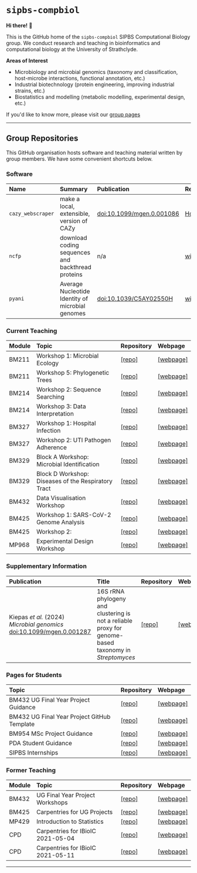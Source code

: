 # `sipbs-compbiol`

**Hi there!** 👋

This is the GitHub home of the `sipbs-compbiol` SIPBS Computational Biology group. We conduct research and teaching in bioinformatics and computational biology at the University of Strathclyde. 

**Areas of Interest**

- Microbiology and microbial genomics (taxonomy and classification, host-microbe interactions, functional annotation, etc.)
- Industrial biotechnology (protein engineering, improving industrial strains, etc.)
- Biostatistics and modelling (metabolic modelling, experimental design, etc.)


If you'd like to know more, please visit our [group pages](https://sipbs-compbiol.github.io/)

------------

## Group Repositories

This GitHub organisation hosts software and teaching material written by group members. We have some convenient shortcuts below.

### Software

| Name              | Summary                                           | Publication                                                        | Repository                                                                      | Webpage                                                    |
| :---------------- | :------------------------------------------------ | :----------------------------------------------------------------- | :------------------------------------------------------------------------------ | :--------------------------------------------------------- |
| `cazy_webscraper` | make a local, extensible, version of CAZy         | [doi:10.1099/mgen.0.001086](https://doi.org/10.1099/mgen.0.001086) | [HobnobMancer/cazy_webscraper](https://github.com/HobnobMancer/cazy_webscraper) | [webpage](https://hobnobmancer.github.io/cazy_webscraper/) |
| `ncfp`            | download coding sequences and backthread proteins | n/a                                                                | [widdowquinn/ncfp](https://github.com/widdowquinn/ncfp)                         | [webpage](https://widdowquinn.github.io/ncfp/)             |
| `pyani`           | Average Nucleotide Identity of microbial genomes  | [doi:10.1039/C5AY02550H](https://doi.org/10.1039/C5AY02550H)       | [widdowquinn/pyani](https://github.com/widdowquinn/pyani)                       | [webpage](https://widdowquinn.github.io/pyani/)            |

### Current Teaching

| Module | Topic                                               | Repository                                                         | Webpage                                                                                 |
| :----- | :-------------------------------------------------- | :----------------------------------------------------------------- | :-------------------------------------------------------------------------------------- |
| BM211  | Workshop 1: Microbial Ecology                       | [[repo]](https://github.com/sipbs-compbiol/BM211-Workshop-1)       | [[webpage]](https://sipbs-compbiol.github.io/BM211-Workshop-1/)                         |
| BM211  | Workshop 5: Phylogenetic Trees                      | [[repo]](https://github.com/sipbs-compbiol/BM211-Workshop-5)       | [[webpage]](https://sipbs-compbiol.github.io/BM211-Workshop-5/)                         |
| BM214  | Workshop 2: Sequence Searching                      | [[repo]](https://github.com/sipbs-compbiol/BM214-Workshop-2)       | [[webpage]](https://sipbs-compbiol.github.io/BM214-Workshop-2/)                         |
| BM214  | Workshop 3: Data Interpretation                     | [[repo]](https://github.com/sipbs-compbiol/BM214-Workshop-3)       | [[webpage]](https://sipbs-compbiol.github.io/BM214-Workshop-3/)                         |
| BM327  | Workshop 1: Hospital Infection                      | [[repo]](https://github.com/sipbs-compbiol/BM327-Workshop-1)       | [[webpage]](https://sipbs-compbiol.github.io/BM327-Workshop-1/)                         |
| BM327  | Workshop 2: UTI Pathogen Adherence                  | [[repo]](https://github.com/sipbs-compbiol/BM327-Workshop-2)       | [[webpage]](https://sipbs-compbiol.github.io/BM327-Workshop-2/)                         |
| BM329  | Block A Workshop: Microbial Identification          | [[repo]](https://github.com/sipbs-compbiol/BM329_Block_A_workshop) | [[webpage]](https://sipbs-compbiol.github.io/BM329_Block_A_workshop/)                   |
| BM329  | Block D Workshop: Diseases of the Respiratory Tract | [[repo]](https://github.com/sipbs-compbiol/BM329_Block_D_Workshop) | [[webpage]](https://sipbs-compbiol.github.io/BM329_Block_D_Workshop/)                   |
| BM432  | Data Visualisation Workshop                         | [[repo]](https://github.com/sipbs-compbiol/bm432-datavis_workshop) | [[webpage]](https://sipbs-compbiol.github.io/bm432-datavis_workshop/bm432-datavis.html) |
| BM425  | Workshop 1: SARS-CoV-2 Genome Analysis                        |      [[repo]](https://github.com/sipbs-compbiol/BM425-Workshop-1)                                                              |    [[webpage]](https://sipbs-compbiol.github.io/BM425-Workshop-1/)                                                                                     |
| BM425  | Workshop 2:                         |      [[repo]](https://github.com/sipbs-compbiol/BM425-Workshop-2)                                                              |    [[webpage]](https://sipbs-compbiol.github.io/BM425-Workshop-2/)                                                                                     |
| MP968  | Experimental Design Workshop                        | [[repo]](https://github.com/sipbs-compbiol/MP968-Workshop_Experimental_Design) | [[webpage]](https://sipbs-compbiol.github.io/MP968-Workshop_Experimental_Design/) |

### Supplementary Information

| Publication | Title | Repository | Webpage |
| :-- | :-- | :-- | :-- |
| Kiepas _et al._ (2024) _Microbial genomics_ [doi:10.1099/mgen.0.001287](https://doi.org/10.1099/mgen.0.001287) | 16S rRNA phylogeny and clustering is not a reliable proxy for genome-based taxonomy in _Streptomyces_ | [[repo]](https://github.com/sipbs-compbiol/Kiepas_et_al_2024_16S) | [[webpage]](https://sipbs-compbiol.github.io/Kiepas_et_al_2024_16S) |

### Pages for Students

| Topic                                       | Repository                                                                  | Webpage                                                                        |
| :------------------------------------------ | :-------------------------------------------------------------------------- | :----------------------------------------------------------------------------- |
| BM432 UG Final Year Project Guidance        | [[repo]](https://github.com/sipbs-compbiol/bm432-project)                   | [[webpage]](https://sipbs-compbiol.github.io/bm432-project/)                   |
| BM432 UG Final Year Project GitHub Template | [[repo]](https://github.com/sipbs-compbiol/template_bioinformatics_project) | [[webpage]](https://sipbs-compbiol.github.io/template_bioinformatics_project/) |
| BM954 MSc Project Guidance                  | [[repo]](https://github.com/sipbs-compbiol/BM954-Project)                   | [[webpage]](https://sipbs-compbiol.github.io/BM954-Project/)                   |
| PDA Student Guidance                        | [[repo]](https://github.com/sipbs-compbiol/sipbscompbiol-pda)               | [[webpage]](https://sipbs-compbiol.github.io/sipbscompbiol-pda/)               |
| SIPBS Internships                           | [[repo]](https://github.com/sipbs-compbiol/sipbs-internships)               | [[webpage]](https://sipbs-compbiol.github.io/sipbs-internships)                |

### Former Teaching 

| Module | Topic                             | Repository                                                                | Webpage                                                                      |
| :----- | :-------------------------------- | :------------------------------------------------------------------------ | :--------------------------------------------------------------------------- |
| BM432  | UG Final Year Project Workshops   | [[repo]](https://github.com/sipbs-compbiol/BM432)                         | [[webpage]](https://sipbs-compbiol.github.io/BM432)                          |
| BM425  | Carpentries for UG Projects       | [[repo]](https://github.com/sipbs-compbiol/carpentries-ug-projects-2022)  | [[webpage]](https://sipbs-compbiol.github.io/carpentries-ug-projects-2022/)  |
| MP429  | Introduction to Statistics        | [[repo]](https://github.com/sipbs-compbiol/MP429)                         | [[webpage]](https://sipbs-compbiol.github.io/MP429/)                         |
| CPD    | Carpentries for IBioIC 2021-05-04 | [[repo]](https://github.com/sipbs-compbiol/2021-05-04-strathclyde-online) | [[webpage]](https://sipbs-compbiol.github.io/2021-05-04-strathclyde-online/) |
| CPD    | Carpentries for IBioIC 2021-05-11 | [[repo]](https://github.com/sipbs-compbiol/2021-05-11-strathclyde-online) | [[webpage]](https://github.com/sipbs-compbiol/2021-05-11-strathclyde-online) |

------------

